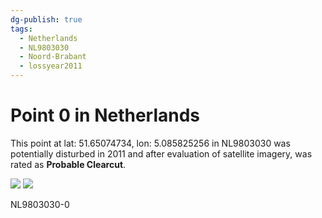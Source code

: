 ```yaml
---
dg-publish: true
tags:
  - Netherlands
  - NL9803030
  - Noord-Brabant
  - lossyear2011
---
```


# Point 0 in Netherlands

This point at lat: 51.65074734, lon: 5.085825256 in NL9803030 was potentially disturbed in 2011 and after evaluation of satellite imagery, was rated as **Probable Clearcut**.

<div class='juxtapose' data-showcredits='false'>
<img src='https://baserow-backend-production20240528124524339000000001.s3.amazonaws.com/user_files/p301GADHooWqD1vbaaoO9v1FVZVgXNAH_087dc05464fb009789b13798c6b39b85f83f6cc29f44644d584af96d1a18da06.png' data-label='December 2005' />
<img src='https://baserow-backend-production20240528124524339000000001.s3.amazonaws.com/user_files/Ylc3kixJNkrtitw4ev8N4x43EAgl685v_8713a47b6e37421bbc35ef1fb61bdf9506f46e2f9bec78aa7aa4c40a665d72fe.png' data-label='June 2013' />
</div>

NL9803030-0